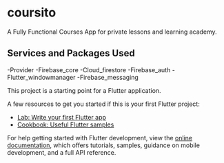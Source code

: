 # coursito

A Fully Functional Courses App for private lessons and learning academy.

## Services and Packages Used 

-Provider
-Firebase_core
-Cloud_firestore
-Firebase_auth
-Flutter_windowmanager
-Firebase_messaging


This project is a starting point for a Flutter application.

A few resources to get you started if this is your first Flutter project:

- [Lab: Write your first Flutter app](https://docs.flutter.dev/get-started/codelab)
- [Cookbook: Useful Flutter samples](https://docs.flutter.dev/cookbook)

For help getting started with Flutter development, view the
[online documentation](https://docs.flutter.dev/), which offers tutorials,
samples, guidance on mobile development, and a full API reference.
